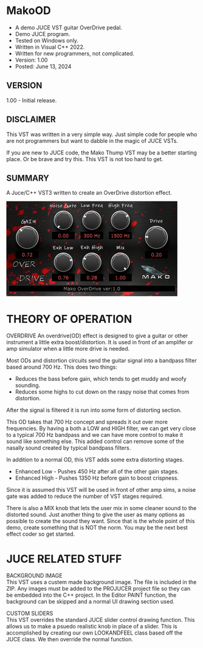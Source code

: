 # MakoOD
* A demo JUCE VST guitar OverDrive pedal.
* Demo JUCE program.
* Tested on Windows only.
* Written in Visual C++ 2022.
* Written for new programmers, not complicated.
* Version: 1.00
* Posted: June 13, 2024

VERSION
------------------------------------------------------------------
1.00 - Initial release.

DISCLAIMER
------------------------------------------------------------------  
This VST was written in a very simple way. Just simple code for
people who are not programmers but want to dabble in the magic of JUCE VSTs.

If you are new to JUCE code, the Mako Thump VST may be a better
starting place. Or be brave and try this. This VST is not too hard to get.
       
SUMMARY
------------------------------------------------------------------
A Juce/C++ VST3 written to create an OverDrive distortion effect. 

![Demo Image](docs/assets/makooddemo01.jpg)

# THEORY OF OPERATION<br />
OVERDRIVE
An overdrive(OD) effect is designed to give a guitar or other instrument a little extra boost/distortion.
It is used in front of an amplifer or amp simulator when a little more drive is needed.

Most ODs and distortion circuits send the guitar signal into a bandpass filter based around 700 Hz. This does two things:
* Reduces the bass before gain, which tends to get muddy and woofy sounding.
* Reduces some highs to cut down on the raspy noise that comes from distortion.

After the signal is filtered it is run into some form of distorting section. 

This OD takes that 700 Hz concept and spreads it out over more frequencies. By having a both a LOW and HIGH filter, we can get very close
to a typical 700 Hz bandpass and we can have more control to make it sound like something else. This added control can remove some of the
nasally sound created by typical bandpass filters.

In addition to a normal OD, this VST adds some extra distorting stages.
* Enhanced Low - Pushes 450 Hz after all of the other gain stages.
* Enhanced High - Pushes 1350 Hz before gain to boost crispness.

Since it is assumed this VST will be used in front of other amp sims, a noise gate was added to reduce the number of VST stages required.

There is also a MIX knob that lets the user mix in some cleaner sound to the distorted sound. Just another thing to give the user as many
options as possible to create the sound they want. Since that is the whole point of this demo, create something that is NOT the norm. You 
may be the next best effect coder so get started.

# JUCE RELATED STUFF<br />
BACKGROUND IMAGE  
This VST uses a custem made background image. The file is included in the ZIP. Any images must be added to the PROJUCER project file so
they can be embedded into the C++ project. In the Editor PAINT function, the background can be skipped and a normal UI drawing section used.

CUSTOM SLIDERS  
This VST overrides the standard JUCE slider control drawing function. This allows us to make a psuedo realistic knob in place of a slider.
This is accomplished by creating our own LOOKANDFEEL class based off the JUCE class. We then override the normal function.




